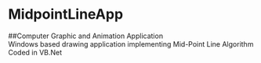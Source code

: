 # MidpointLineApp  
##Computer Graphic and Animation Application  
Windows based drawing application implementing Mid-Point Line Algorithm  
Coded in VB.Net
